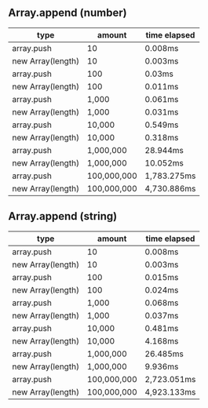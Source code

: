 ## Array.append (number)

|type|amount|time elapsed|
|-|-|-|
array.push|10|0.008ms
new Array(length)|10|0.003ms
array.push|100|0.03ms
new Array(length)|100|0.011ms
array.push|1,000|0.061ms
new Array(length)|1,000|0.031ms
array.push|10,000|0.549ms
new Array(length)|10,000|0.318ms
array.push|1,000,000|28.944ms
new Array(length)|1,000,000|10.052ms
array.push|100,000,000|1,783.275ms
new Array(length)|100,000,000|4,730.886ms
## Array.append (string)

|type|amount|time elapsed|
|-|-|-|
array.push|10|0.008ms
new Array(length)|10|0.003ms
array.push|100|0.015ms
new Array(length)|100|0.024ms
array.push|1,000|0.068ms
new Array(length)|1,000|0.037ms
array.push|10,000|0.481ms
new Array(length)|10,000|4.168ms
array.push|1,000,000|26.485ms
new Array(length)|1,000,000|9.936ms
array.push|100,000,000|2,723.051ms
new Array(length)|100,000,000|4,923.133ms
